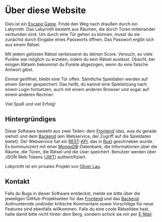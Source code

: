 # Über diese Website

Dies ist ein [Escape Game](https://de.wikipedia.org/wiki/Escape_Game). Finde den Weg nach draußen durch ein Labyrinth. Das Labyrinth besteht aus Räumen, die durch Türen miteinander verbunden sind. Um durch eine Tür gehen zu können, musst du sie zunächst durch Eingabe eines Passworts öffnen. Das Passwort ergibt sich aus einem Rätsel.

Mit jedem gelösten Rätsel verbesserst du deinen Score. Versuch, so viele Punkte wie möglich zu erzielen, indem du kein Rätsel auslässt. Obacht, bei einigen Rätseln bekommst du Punkte abgezogen, wenn du eine falsche Antwort gibst.

Einmal geöffnet, bleibt eine Tür offen. Sämtliche Spieldaten werden auf einem Server gespeichert. Das heißt, du kannst eine Spielsitzung nach einem Login fortsetzen, auch mit einem anderen Browser und sogar auf einem anderen Rechner.

Viel Spaß und viel Erfolg!

## Hintergründiges

Diese Software besteht aus zwei Teilen: dem [Frontend](https://github.com/ola-ct/Labyrinth-Frontend) (das, was du gerade siehst) und dem [Backend](https://github.com/ola-ct/Labyrinth) (ein Webservice, der Zugriff auf die Spieldaten bietet). Der Webservice hat ein [REST](https://en.wikipedia.org/wiki/Representational_state_transfer)-[API](https://en.wikipedia.org/wiki/API), das in [Rust](https://rust-lang.org/) geschrieben wurde. Es kommuniziert mit einer [MongoDB](https://mongodb.com/)-Datenbank, die Informationen über die Räume, die Türen, die Rätsel und die User speichert. Benutzer werden über JSON Web Tokens ([JWT](https://jwt.io/)) authentifiziert.

*Labyrinth* ist ein privates Projekt von [Oliver Lau](mailto:oliver@ersatzworld.net).

## Kontakt

Falls du Bugs in dieser Software entdeckst, melde sie bitte über die jeweiligen GitHub-Projektseiten für das [Frontend](https://github.com/ola-ct/Labyrinth-Frontend) und das [Backend](https://github.com/ola-ct/Labyrinth). Aufmunternde und/oder kritische Kommentare sowie Vorschläge für neue Features sind ebenfalls willkommen. Falls du eine coole Rätselidee hast, halte damit bitte nicht hinter dem Berg, sondern schick sie mir per [E-Mail](mailto:oliver@ersatzworld.net).
